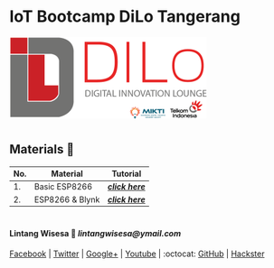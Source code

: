 # **IoT Bootcamp DiLo Tangerang**

![Lintang_DiLo](./DiLo.png)

#

## **Materials :memo:**

  No.|Material|Tutorial
  -----|-----|-----
  1.|Basic ESP8266|_**[click here](https://github.com/LintangWisesa/IoT_Bootcamp_DiLo_Tangerang/tree/master/00.%20Basic)**_
  2.|ESP8266 & Blynk|_**[click here](https://github.com/LintangWisesa/IoT_Bootcamp_DiLo_Tangerang/tree/master/01.%20Blynk)**_

#

#### Lintang Wisesa :love_letter: _lintangwisesa@ymail.com_

[Facebook](https://www.facebook.com/lintangbagus) | 
[Twitter](https://twitter.com/Lintang_Wisesa) |
[Google+](https://plus.google.com/u/0/+LintangWisesa1) |
[Youtube](https://www.youtube.com/user/lintangbagus) | 
:octocat: [GitHub](https://github.com/LintangWisesa) |
[Hackster](https://www.hackster.io/lintangwisesa)

